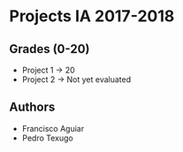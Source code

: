 # Projects IA 2017-2018

## Grades (0-20)
- Project 1 -> 20
- Project 2 -> Not yet evaluated
  
## Authors
- Francisco Aguiar 
- Pedro Texugo
